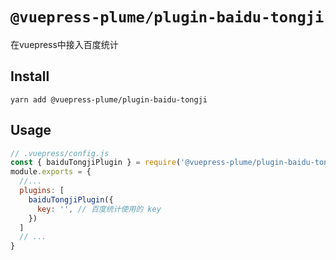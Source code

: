 # `@vuepress-plume/plugin-baidu-tongji`

在vuepress中接入百度统计

## Install
```
yarn add @vuepress-plume/plugin-baidu-tongji
```
## Usage
``` js
// .vuepress/config.js
const { baiduTongjiPlugin } = require('@vuepress-plume/plugin-baidu-tongji')
module.exports = {
  //...
  plugins: [
    baiduTongjiPlugin({
      key: '', // 百度统计使用的 key
    })
  ]
  // ...
}
```
